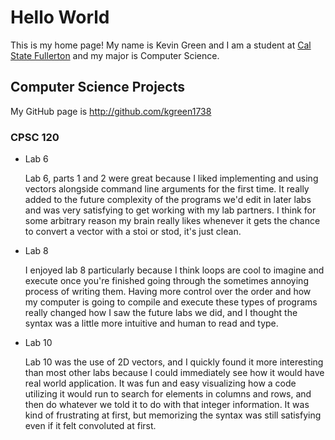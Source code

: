 # Hello World

This is my home page! My name is Kevin Green and I am a student at [Cal State Fullerton](http://www.fullerton.edu/) and my major is Computer Science.

## Computer Science Projects

My GitHub page is http://github.com/kgreen1738

### CPSC 120

* Lab 6
    
    Lab 6, parts 1 and 2 were great because I liked implementing and using vectors alongside command line arguments for the first time. It really added to the future complexity of the programs we'd edit in later labs and was very satisfying to get working with my lab partners. I think for some arbitrary reason my brain really likes whenever it gets the chance to convert a vector with a stoi or stod, it's just clean. 

* Lab 8

    I enjoyed lab 8 particularly because I think loops are cool to imagine and execute once you're finished going through the sometimes annoying process of writing them. Having more control over the order and how my computer is going to compile and execute these types of programs really changed how I saw the future labs we did, and I thought the syntax was a little more intuitive and human to read and type.

* Lab 10
    
    Lab 10 was the use of 2D vectors, and I quickly found it more interesting than most other labs because I could immediately see how it would have real world application. It was fun and easy visualizing how a code utilizing it would run to search for elements in columns and rows, and then do whatever we told it to do with that integer information. It was kind of frustrating at first, but memorizing the syntax was still satisfying even if it felt convoluted at first.

